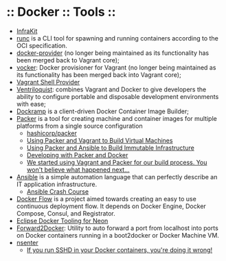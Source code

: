﻿:: Docker :: Tools ::
=====================

- [InfraKit](https://github.com/docker/infrakit/)
- [runc](https://github.com/opencontainers/runc) is a CLI tool for spawning and running containers according to the OCI specification.
- [docker-provider](https://github.com/fgrehm/docker-provider) (no longer being maintained as its functionality has been merged back to Vagrant core);
- [vocker](https://github.com/fgrehm/vocker): Docker provisioner for Vagrant (no longer being maintained as its functionality has been merged back into Vagrant core);
- [Vagrant Shell Provider](https://github.com/dstrctrng/vagrant-shell)
- [Ventriloquist](https://github.com/fgrehm/ventriloquist): combines Vagrant and Docker to give developers the ability to configure portable and disposable development environments with ease;
- [Dockramp](https://github.com/jlhawn/dockramp) is a client-driven Docker Container Image Builder;
- [Packer](https://www.packer.io/) is a tool for creating machine and container images for multiple platforms from a single source configuration
    - [hashicorp/packer](https://hub.docker.com/r/hashicorp/packer/)
    - [Using Packer and Vagrant to Build Virtual Machines](http://blog.codeship.com/packer-vagrant-tutorial/)
    - [Using Packer and Ansible to Build Immutable Infrastructure](https://blog.codeship.com/packer-ansible/)
    - [Developing with Packer and Docker](https://samthursfield.wordpress.com/2014/10/20/developing-with-packer-and-docker/)
    - [We started using Vagrant and Packer for our build process. You won't believe what happened next...](http://getcloudify.org/2015/06/24/vagrant-packer-etc.html)
- [Ansible](https://www.ansible.com/) is a simple automation language that can perfectly describe an IT application infrastructure.
    - [Ansible Crash Course](http://www.sixtree.com.au/articles/2016/ansible-crash-course/)
- [Docker Flow](https://technologyconversations.com/2016/04/18/docker-flow/) is a project aimed towards creating an easy to use continuous deployment flow. It depends on Docker Engine, Docker Compose, Consul, and Registrator.
- [Eclipse Docker Tooling for Neon](https://www.eclipse.org/community/eclipse_newsletter/2016/july/article2.php)
- [Forward2Docker](https://github.com/bsideup/forward2docker): Utility to auto forward a port from localhost into ports on Docker containers running in a boot2docker or Docker Machine VM.
- [nsenter](https://github.com/jpetazzo/nsenter)
    - [If you run SSHD in your Docker containers, you're doing it wrong!](http://jpetazzo.github.io/2014/06/23/docker-ssh-considered-evil/)
